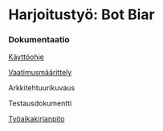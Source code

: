 # Harjoitustyö: Bot Biar

### Dokumentaatio
[Käyttöohje](https://github.com/Pekkuli/otm-harjoitustyo/blob/master/Harjoitusty%C3%B6/Bot%20Biar/Dokumentaatio/K%C3%A4ytt%C3%B6ohje.md)

[Vaatimusmäärittely](https://github.com/Pekkuli/otm-harjoitustyo/blob/master/Harjoitusty%C3%B6/Bot%20Biar/Dokumentaatio/vaatimusmaarittely.md)

Arkkitehtuurikuvaus

Testausdokumentti

[Työaikakirjanpito](https://github.com/Pekkuli/otm-harjoitustyo/blob/master/Harjoitusty%C3%B6/Bot%20Biar/Dokumentaatio/ty%C3%B6aikakirjanpito.md)
